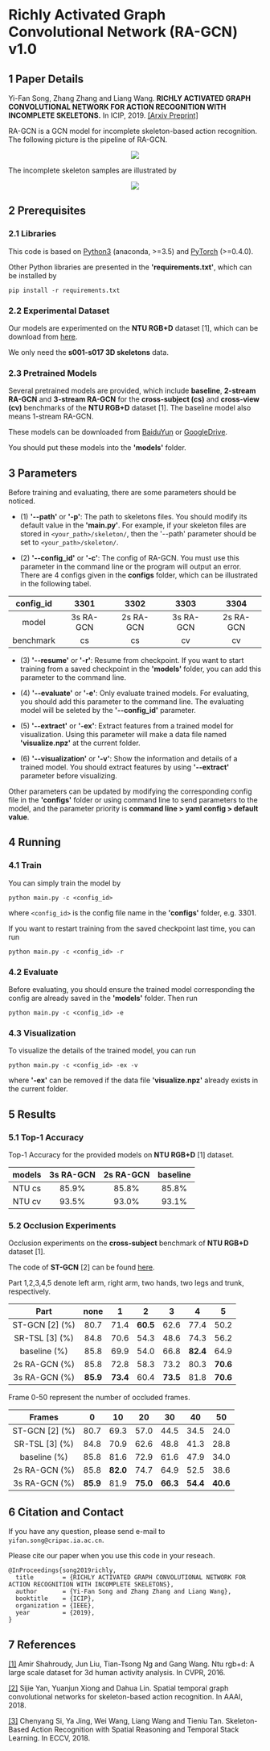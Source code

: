 # Richly Activated Graph Convolutional Network (RA-GCN) v1.0

## 1 Paper Details

Yi-Fan Song, Zhang Zhang and Liang Wang. **RICHLY ACTIVATED GRAPH CONVOLUTIONAL NETWORK FOR ACTION RECOGNITION 
WITH INCOMPLETE SKELETONS.** In ICIP, 2019. [[Arxiv Preprint]](https://arxiv.org/pdf/1905.06774.pdf)

RA-GCN is a GCN model for incomplete skeleton-based action recognition. The following picture is the pipeline of RA-GCN.
<div align="center">
    <img src="resources/pipeline.png">
</div>

The incomplete skeleton samples are illustrated by
<div align="center">
    <img src="resources/incomplete.png">
</div>


## 2 Prerequisites

### 2.1 Libraries

This code is based on [Python3](https://www.anaconda.com/) (anaconda, >=3.5) and [PyTorch](http://pytorch.org/) (>=0.4.0).

Other Python libraries are presented in the **'requirements.txt'**, which can be installed by 
```
pip install -r requirements.txt
```

### 2.2 Experimental Dataset

Our models are experimented on the **NTU RGB+D** dataset [1], which can be download from 
[here](http://rose1.ntu.edu.sg/datasets/actionrecognition.asp).

We only need the **s001-s017 3D skeletons** data. 

### 2.3 Pretrained Models

Several pretrained models are provided, which include **baseline**, **2-stream RA-GCN** and **3-stream RA-GCN** for the **cross-subject (cs)** 
and **cross-view (cv)** benchmarks of the **NTU RGB+D** dataset [1]. The baseline model also means 1-stream RA-GCN.

These models can be downloaded from [BaiduYun](https://pan.baidu.com/s/17F0QDxEuxBqOCDRiXU-UoA) or 
[GoogleDrive](https://drive.google.com/drive/folders/1ajLfO81jYApe-0GZs4lJOysxMF15L3cz?usp=sharing).

You should put these models into the **'models'** folder.


## 3 Parameters

Before training and evaluating, there are some parameters should be noticed.

* (1) **'--path'** or **'-p'**: The path to skeletons files. You should modify its default value in the **'main.py'**. 
For example, if your skeleton files are stored in `<your_path>/skeleton/`, then the '--path' parameter should be set to `<your_path>/skeleton/`.

* (2) **'--config_id'** or **'-c'**: The config of RA-GCN. You must use this parameter in the command line or the program will output an error. 
There are 4 configs given in the **configs** folder, which can be illustrated in the following tabel.

| config_id | 3301      | 3302      | 3303      | 3304      |
| :-------: | :-------: | :-------: | :-------: | :-------: |
| model     | 3s RA-GCN | 2s RA-GCN | 3s RA-GCN | 2s RA-GCN |
| benchmark | cs        | cs        | cv        | cv        |

* (3) **'--resume'** or **'-r'**: Resume from checkpoint. If you want to start training from a saved checkpoint in the **'models'** folder, 
you can add this parameter to the command line.

* (4) **'--evaluate'** or **'-e'**: Only evaluate trained models. For evaluating, you should add this parameter to the command line. 
The evaluating model will be seleted by the **'--config_id'** parameter.

* (5) **'--extract'** or **'-ex'**: Extract features from a trained model for visualization. 
Using this parameter will make a data file named **'visualize.npz'** at the current folder.

* (6) **'--visualization'** or **'-v'**: Show the information and details of a trained model. 
You should extract features by using **'--extract'** parameter before visualizing.

Other parameters can be updated by modifying the corresponding config file in the **'configs'** folder or using command line to send parameters to the model, 
and the parameter priority is **command line > yaml config > default value**.


## 4 Running

### 4.1 Train

You can simply train the model by 
```
python main.py -c <config_id>
```
where `<config_id>` is the config file name in the **'configs'** folder, e.g. 3301.

If you want to restart training from the saved checkpoint last time, you can run
```
python main.py -c <config_id> -r
```

### 4.2 Evaluate

Before evaluating, you should ensure the trained model corresponding the config are already saved in the **'models'** folder. Then run
```
python main.py -c <config_id> -e
```

### 4.3 Visualization

To visualize the details of the trained model, you can run
```
python main.py -c <config_id> -ex -v
```
where **'-ex'** can be removed if the data file **'visualize.npz'** already exists in the current folder.


## 5 Results

### 5.1 Top-1 Accuracy

Top-1 Accuracy for the provided models on **NTU RGB+D** [1] dataset.

| models | 3s RA-GCN | 2s RA-GCN | baseline |
| :----: | :-------: | :-------: | :------: |
| NTU cs | 85.9%     | 85.8%     | 85.8%    |
| NTU cv | 93.5%     | 93.0%     | 93.1%    |

### 5.2 Occlusion Experiments

Occlusion experiments on the **cross-subject** benchmark of **NTU RGB+D** dataset [1]. 

The code of **ST-GCN** [2] can be found [here](https://github.com/yysijie/st-gcn).

Part 1,2,3,4,5 denote left arm, right arm, two hands, two legs and trunk, respectively.

| Part           | none     | 1        | 2        | 3        | 4        | 5        |
| :------------: | :------: | :------: | :------: | :------: | :------: | :------: |
| ST-GCN [2] (%) | 80.7     | 71.4     | **60.5** | 62.6     | 77.4     | 50.2     |
| SR-TSL [3] (%) | 84.8     | 70.6     | 54.3     | 48.6     | 74.3     | 56.2     |
| baseline   (%) | 85.8     | 69.9     | 54.0     | 66.8     | **82.4** | 64.9     |
| 2s RA-GCN  (%) | 85.8     | 72.8     | 58.3     | 73.2     | 80.3     | **70.6** |
| 3s RA-GCN  (%) | **85.9** | **73.4** | 60.4     | **73.5** | 81.8     | **70.6** |

Frame 0-50 represent the number of occluded frames.

| Frames         | 0        | 10       | 20       | 30       | 40       | 50       |
| :------------: | :------: | :------: | :------: | :------: | :------: | :------: |
| ST-GCN [2] (%) | 80.7     | 69.3     | 57.0     | 44.5     | 34.5     | 24.0     |
| SR-TSL [3] (%) | 84.8     | 70.9     | 62.6     | 48.8     | 41.3     | 28.8     |
| baseline   (%) | 85.8     | 81.6     | 72.9     | 61.6     | 47.9     | 34.0     |
| 2s RA-GCN  (%) | 85.8     | **82.0** | 74.7     | 64.9     | 52.5     | 38.6     |
| 3s RA-GCN  (%) | **85.9** | 81.9     | **75.0** | **66.3** | **54.4** | **40.6** |


## 6 Citation and Contact

If you have any question, please send e-mail to `yifan.song@cripac.ia.ac.cn`.

Please cite our paper when you use this code in your reseach.
```
@InProceedings{song2019richly,
  title        = {RICHLY ACTIVATED GRAPH CONVOLUTIONAL NETWORK FOR ACTION RECOGNITION WITH INCOMPLETE SKELETONS},
  author       = {Yi-Fan Song and Zhang Zhang and Liang Wang},
  booktitle    = {ICIP},
  organization = {IEEE},
  year         = {2019},
}
```


## 7 References

[[1]](https://arxiv.org/pdf/1604.02808.pdf) Amir Shahroudy, Jun Liu, Tian-Tsong Ng and Gang Wang. Ntu rgb+d: 
A large scale dataset for 3d human activity analysis. In CVPR, 2016.

[[2]](https://arxiv.org/pdf/1801.07455.pdf) Sijie Yan, Yuanjun Xiong and Dahua Lin. Spatial temporal graph 
convolutional networks for skeleton-based action recognition. In AAAI, 2018.

[[3]](https://arxiv.org/pdf/1805.02335.pdf) Chenyang Si, Ya Jing, Wei Wang, Liang Wang and Tieniu Tan. Skeleton-Based 
Action Recognition with Spatial Reasoning and Temporal Stack Learning. In ECCV, 2018.

